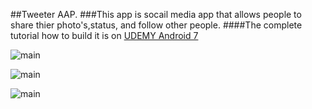 ##Tweeter AAP.
###This app is socail media app that allows people to share thier photo's,status, and  follow other people.
####The complete tutorial how to build it is on [UDEMY Android 7](https://www.udemy.com/android-tutorial-for-beginners/?instructorPreviewMode=guest)



![main](http://attach.alruabye.net/androidTutorialForBeginners/tweeterapp/login.png)


![main](http://attach.alruabye.net/androidTutorialForBeginners/tweeterapp/tweet1.png)

![main](http://attach.alruabye.net/androidTutorialForBeginners/tweeterapp/tweet2.png)

